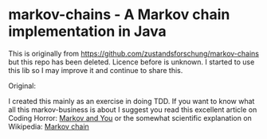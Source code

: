 markov-chains - A Markov chain implementation in Java
=====================================================

This is originally from https://github.com/zustandsforschung/markov-chains but this repo has been deleted. Licence before is unknown. I started to use this lib so I may improve it and continue to share this.

Original:

I created this mainly as an exercise in doing TDD. If you want to know what all this markov-business is about I suggest you read this excellent article on Coding Horror: [Markov and You](http://www.codinghorror.com/blog/2008/06/markov-and-you.html) or the somewhat scientific explanation on Wikipedia: [Markov chain](http://en.wikipedia.org/wiki/Markov_chain)

